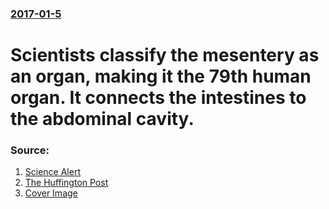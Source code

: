 ### [2017-01-5](/news/2017/01/5/index.md)

# Scientists classify the mesentery as an organ, making it the 79th human organ. It connects the intestines to the abdominal cavity. 




### Source:

1. [Science Alert](http://www.sciencealert.com/it-s-official-a-brand-new-human-organ-has-been-classified)
2. [The Huffington Post](http://www.huffingtonpost.com/entry/scientists-discover-new-organ-mesentery_us_586cfb55e4b0eb58648b3f76)
2. [Cover Image](http://www.sciencealert.com/images/articles/processed/Mesentery-web_1024.jpg)
